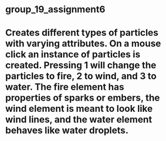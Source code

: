 # group_19_assignment6

# Creates different types of particles with varying attributes. On a mouse click an instance of particles is created. Pressing 1 will change the particles to fire, 2 to wind, and 3 to water. The fire element has properties of sparks or embers, the wind element is meant to look like wind lines, and the water element behaves like water droplets.
